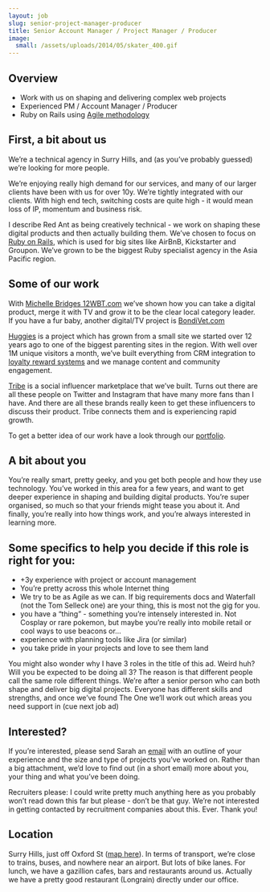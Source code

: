 ```yaml
---
layout: job
slug: senior-project-manager-producer
title: Senior Account Manager / Project Manager / Producer
image:
  small: /assets/uploads/2014/05/skater_400.gif
---
```


## Overview

* Work with us on shaping and delivering complex web projects
* Experienced PM / Account Manager / Producer
* Ruby on Rails using <a href="/agile/">Agile methodology</a>

## First, a bit about us

We’re a technical agency in Surry Hills, and (as you’ve probably guessed) we’re looking for more people.

We’re enjoying really high demand for our services, and many of our larger clients have been with us for over 10y. We’re tightly integrated with our clients. With high end tech, switching costs are quite high - it would mean loss of IP, momentum and business risk.

I describe Red Ant as being creatively technical - we work on shaping these digital products and then actually building them. We’ve chosen to focus on <a href="/ruby-on-rails/">Ruby on Rails</a>, which is used for big sites like AirBnB, Kickstarter and Groupon. We’ve grown to be the biggest Ruby specialist agency in the Asia Pacific region.

## Some of our work

With <a href="/portfolio/michelle-bridges-12-week-body-transformation/">Michelle Bridges 12WBT.com</a> we’ve shown how you can take a digital product, merge it with TV and grow it to be the clear local category leader. If you have a fur baby, another digital/TV project is <a href="/portfolio/bondi-vet/">BondiVet.com</a>

<a href="/portfolio/huggies-australia-and-new-zealand/">Huggies</a> is a project which has grown from a small site we started over 12 years ago to one of the biggest parenting sites in the region. With well over 1M unique visitors a month, we’ve built everything from CRM integration to <a href="/portfolio/huggies-star-rewards/">loyalty reward systems</a> and we manage content and community engagement.

<a href="/portfolio/tribe/">Tribe</a> is a social influencer marketplace that we’ve built. Turns out there are all these people on Twitter and Instagram that have many more fans than I have. And there are all these brands really keen to get these influencers to discuss their product. Tribe connects them and is experiencing rapid growth.

To get a better idea of our work have a look through our <a href="/portfolio/">portfolio</a>.

## A bit about you

You’re really smart, pretty geeky, and you get both people and how they use technology. You’ve worked in this area for a few years, and want to get deeper experience in shaping and building digital products. You’re super organised, so much so that your friends might tease you about it. And finally, you’re really into how things work, and you’re always interested in learning more.

## Some specifics to help you decide if this role is right for you:

* +3y experience with project or account management
* You’re pretty across this whole Internet thing
* We try to be as Agile as we can. If big requirements docs and Waterfall (not the Tom Selleck one) are your thing, this is most not the gig for you.
* you have a “thing” - something you’re intensely interested in. Not Cosplay or rare pokemon, but maybe you’re really into mobile retail or cool ways to use beacons or...
* experience with planning tools like Jira (or similar)
* you take pride in your projects and love to see them land

You might also wonder why I have 3 roles in the title of this ad. Weird huh? Will you be expected to be doing all 3? The reason is that different people call the same role different things. We’re after a senior person who can both shape and deliver big digital projects. Everyone has different skills and strengths, and once we’ve found The One we’ll work out which areas you need support in (cue next job ad)

## Interested?

If you’re interested, please send Sarah an <a href="mailto:jobs@redant.com.au">email</a> with an outline of your experience and the size and type of projects you’ve worked on. Rather than a big attachment, we’d love to find out (in a short email) more about you, your thing and what you’ve been doing.

Recruiters please: I could write pretty much anything here as you probably won’t read down this far but please - don’t be that guy. We’re not interested in getting contacted by recruitment companies about this. Ever. Thank you!

## Location

Surry Hills, just off Oxford St (<a href="/about-red-ant/map/">map here</a>). In terms of transport, we’re close to trains, buses, and nowhere near an airport. But lots of bike lanes. For lunch, we have a gazillion cafes, bars and restaurants around us. Actually we have a pretty good restaurant (Longrain) directly under our office.
